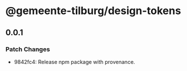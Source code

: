 # @gemeente-tilburg/design-tokens

## 0.0.1

### Patch Changes

- 9842fc4: Release npm package with provenance.
